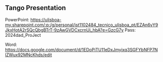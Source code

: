 ## Tango Presentation
PowerPoint: https://ulisboa-my.sharepoint.com/:p:/g/personal/ist1102484_tecnico_ulisboa_pt/EZAn6vY9JkxHotA2rSQcQbgBTrT-9zAwGVDCxcrnUi_hbA?e=GzcG7y
Pass: 2024dad_ProJect

Word: https://docs.google.com/document/d/1EDoPiTU11eDxJmyixq3SGFYbNFP7NlZWux92MNcKhds/edit
